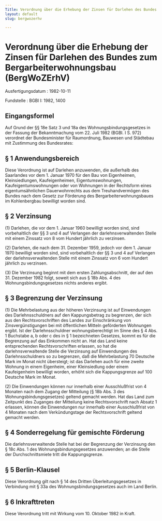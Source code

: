 ```yaml
---
Title: Verordnung über die Erhebung der Zinsen für Darlehen des Bundes zum Bergarbeiterwohnungsbau
layout: default
slug: bergwozerhv

---
```


# Verordnung über die Erhebung der Zinsen für Darlehen des Bundes zum Bergarbeiterwohnungsbau (BergWoZErhV)

Ausfertigungsdatum
:   1982-10-11

Fundstelle
:   BGBl I: 1982, 1400



## Eingangsformel

Auf Grund der §§ 18e Satz 3 und 18a des Wohnungsbindungsgesetzes in
der Fassung der Bekanntmachung vom 22. Juli 1982 (BGBl. I S. 972)
verordnet der Bundesminister für Raumordnung, Bauwesen und Städtebau
mit Zustimmung des Bundesrates:


## § 1 Anwendungsbereich

Diese Verordnung ist auf Darlehen anzuwenden, die außerhalb des
Saarlandes vor dem 1. Januar 1970 für den Bau von Eigenheimen,
Kleinsiedlungen, Kaufeigenheimen, Eigentumswohnungen,
Kaufeigentumswohnungen oder von Wohnungen in der Rechtsform eines
eigentumsähnlichen Dauerwohnrechts aus dem Treuhandvermögen des Bundes
nach dem Gesetz zur Förderung des Bergarbeiterwohnungsbaues im
Kohlenbergbau bewilligt worden sind.


## § 2 Verzinsung

(1) Darlehen, die vor dem 1. Januar 1960 bewilligt worden sind, sind
vorbehaltlich der §§ 3 und 4 auf Verlangen der darlehnsverwaltenden
Stelle mit einem Zinssatz von 8 vom Hundert jährlich zu verzinsen.

(2) Darlehen, die nach dem 31. Dezember 1959, jedoch vor dem 1. Januar
1970 bewilligt worden sind, sind vorbehaltlich der §§ 3 und 4 auf
Verlangen der darlehnsverwaltenden Stelle mit einem Zinssatz von 6 vom
Hundert jährlich zu verzinsen.

(3) Die Verzinsung beginnt mit dem ersten Zahlungsabschnitt, der auf
den 31. Dezember 1982 folgt, soweit sich aus § 18b Abs. 4 des
Wohnungsbindungsgesetzes nichts anderes ergibt.


## § 3 Begrenzung der Verzinsung

(1) Die Mehrbelastung aus der höheren Verzinsung ist auf Einwendungen
des Darlehnsschuldners auf den Kappungsbetrag zu begrenzen, der sich
aus den Rechtsvorschriften des Landes zur Einschränkung von
Zinsvergünstigungen bei mit öffentlichen Mitteln geförderten Wohnungen
ergibt. Ist der Darlehnsschuldner wohnungsberechtigt im Sinne des § 4
Abs. 1 Buchstabe a, b oder c des in § 1 bezeichneten Gesetzes, kommt
es für die Begrenzung auf das Einkommen nicht an. Hat das Land keine
entsprechenden Rechtsvorschriften erlassen, so hat die
darlehnsverwaltende Stelle die Verzinsung auf Einwendungen des
Darlehnsschuldners so zu begrenzen, daß die Mehrbelastung 70 Deutsche
Mark im Monat nicht übersteigt; ist das Darlehen auch für eine zweite
Wohnung in einem Eigenheim, einer Kleinsiedlung oder einem
Kaufeigenheim bewilligt worden, erhöht sich die Kappungsgrenze auf 100
Deutsche Mark im Monat.

(2) Die Einwendungen können nur innerhalb einer Ausschlußfrist von 4
Monaten nach dem Zugang der Mitteilung (§ 18b Abs. 3 des
Wohnungsbindungsgesetzes) geltend gemacht werden. Hat das Land zum
Zeitpunkt des Zuganges der Mitteilung keine Rechtsvorschrift nach
Absatz 1 erlassen, können die Einwendungen nur innerhalb einer
Ausschlußfrist von 4 Monaten nach dem Verkündungstage der
Rechtsvorschrift geltend gemacht werden.


## § 4 Sonderregelung für gemischte Förderung

Die darlehnsverwaltende Stelle hat bei der Begrenzung der Verzinsung
den § 18c Abs. 1 des Wohnungsbindungsgesetzes anzuwenden; an die
Stelle der Durchschnittsmiete tritt die Kappungsgrenze.


## § 5 Berlin-Klausel

Diese Verordnung gilt nach § 14 des Dritten Überleitungsgesetzes in
Verbindung mit § 33a des Wohnungsbindungsgesetzes auch im Land Berlin.


## § 6 Inkrafttreten

Diese Verordnung tritt mit Wirkung vom 10. Oktober 1982 in Kraft.

